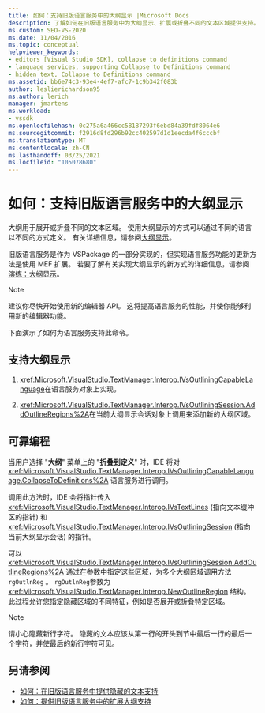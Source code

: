 ```yaml
---
title: 如何：支持旧版语言服务中的大纲显示 |Microsoft Docs
description: 了解如何在旧版语言服务中为大纲显示、扩展或折叠不同的文本区域提供支持。
ms.custom: SEO-VS-2020
ms.date: 11/04/2016
ms.topic: conceptual
helpviewer_keywords:
- editors [Visual Studio SDK], collapse to definitions command
- language services, supporting Collapse to Definitions command
- hidden text, Collapse to Definitions command
ms.assetid: bb6e74c3-93e4-4ef7-afc7-1c9b342f083b
author: leslierichardson95
ms.author: lerich
manager: jmartens
ms.workload:
- vssdk
ms.openlocfilehash: 0c275a6a466cc58187293f6ebd84a39fdf8064e6
ms.sourcegitcommit: f2916d8fd296b92cc402597d1d1eecda4f6cccbf
ms.translationtype: MT
ms.contentlocale: zh-CN
ms.lasthandoff: 03/25/2021
ms.locfileid: "105078680"
---
```

# <a name="how-to-support-outlining-in-a-legacy-language-service"></a>如何：支持旧版语言服务中的大纲显示
大纲用于展开或折叠不同的文本区域。 使用大纲显示的方式可以通过不同的语言以不同的方式定义。 有关详细信息，请参阅[大纲显示](../../ide/outlining.md)。

 旧版语言服务是作为 VSPackage 的一部分实现的，但实现语言服务功能的更新方法是使用 MEF 扩展。 若要了解有关实现大纲显示的新方式的详细信息，请参阅 [演练：大纲显示](../../extensibility/walkthrough-outlining.md)。

> [!NOTE]
> 建议你尽快开始使用新的编辑器 API。 这将提高语言服务的性能，并使你能够利用新的编辑器功能。

 下面演示了如何为语言服务支持此命令。

## <a name="to-support-outlining"></a>支持大纲显示

1. <xref:Microsoft.VisualStudio.TextManager.Interop.IVsOutliningCapableLanguage>在语言服务对象上实现。

2. <xref:Microsoft.VisualStudio.TextManager.Interop.IVsOutliningSession.AddOutlineRegions%2A>在当前大纲显示会话对象上调用来添加新的大纲区域。

## <a name="robust-programming"></a>可靠编程
 当用户选择 "**大纲**" 菜单上的 "**折叠到定义**" 时，IDE 将对 <xref:Microsoft.VisualStudio.TextManager.Interop.IVsOutliningCapableLanguage.CollapseToDefinitions%2A> 语言服务进行调用。

 调用此方法时，IDE 会将指针传入 <xref:Microsoft.VisualStudio.TextManager.Interop.IVsTextLines> (指向文本缓冲区的指针) 和 <xref:Microsoft.VisualStudio.TextManager.Interop.IVsOutliningSession> (指向当前大纲显示会话) 的指针。

 可以 <xref:Microsoft.VisualStudio.TextManager.Interop.IVsOutliningSession.AddOutlineRegions%2A> 通过在参数中指定这些区域，为多个大纲区域调用方法 `rgOutlnReg` 。 `rgOutlnReg`参数为 <xref:Microsoft.VisualStudio.TextManager.Interop.NewOutlineRegion> 结构。 此过程允许您指定隐藏区域的不同特征，例如是否展开或折叠特定区域。

> [!NOTE]
> 请小心隐藏新行字符。 隐藏的文本应该从第一行的开头到节中最后一行的最后一个字符，并使最后的新行字符可见。

## <a name="see-also"></a>另请参阅
- [如何：在旧版语言服务中提供隐藏的文本支持](../../extensibility/internals/how-to-provide-hidden-text-support-in-a-legacy-language-service.md)
- [如何：提供旧版语言服务中的扩展大纲支持](../../extensibility/internals/how-to-provide-expanded-outlining-support-in-a-legacy-language-service.md)
